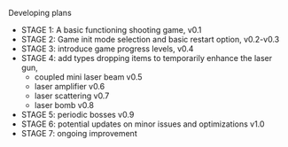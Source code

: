 Developing plans 

- STAGE 1: A basic functioning shooting game, v0.1 
- STAGE 2: Game init mode selection and basic restart option, v0.2-v0.3
- STAGE 3: introduce game progress levels, v0.4 
- STAGE 4: add types dropping items to temporarily enhance the laser gun, 
    - coupled mini laser beam v0.5 
    - laser amplifier v0.6 
    - laser scattering v0.7
    - laser bomb v0.8 
- STAGE 5: periodic bosses v0.9
- STAGE 6: potential updates on minor issues and optimizations v1.0
- STAGE 7: ongoing improvement
